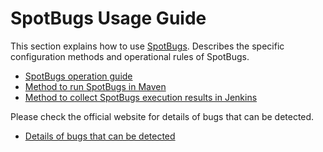 # SpotBugs Usage Guide

This section explains how to use [SpotBugs](http://spotbugs.readthedocs.io/ja/latest/index.html). Describes the specific configuration methods and operational rules of SpotBugs.

- [SpotBugs operation guide](./Ops-Rule.md)
- [Method to run SpotBugs in Maven](./Maven-settings.md)
- [Method to collect SpotBugs execution results in Jenkins](./Jenkins-settings.md)

Please check the official website for details of bugs that can be detected.

- [Details of bugs that can be detected](http://spotbugs.readthedocs.io/ja/latest/bugDescriptions.html)
